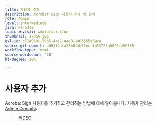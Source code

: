 ```yaml
---
title: 사용자 추가
description: Acrobat Sign 사용자 추가 및 관리
role: Admin
level: Intermediate
jira: KT-5418
topic-revisit: Administration
thumbnail: 17356.jpg
exl-id: c714969c-79b5-4ba7-aae8-1803555a50ca
source-git-commit: ad54f7afa78b0fbb31eccf455723a8890cb92355
workflow-type: tm+mt
source-wordcount: '30'
ht-degree: 20%

---
```


# 사용자 추가

Acrobat Sign 사용자를 추가하고 관리하는 방법에 대해 알아봅니다. 사용자 관리는 [Admin Console](https://adminconsole.adobe.com/).

>[!VIDEO](https://video.tv.adobe.com/v/3419315?quality=12&learn=on&hidetitle=true)
